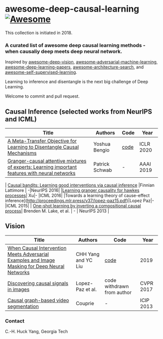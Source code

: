 # awesome-deep-causal-learning[![Awesome](https://awesome.re/badge.svg)](https://awesome.re)


This collection is initiated in 2018.

### A curated list of awesome deep causal learning methods - when causaliy deep meets deep neural network. 

Inspired by [awesome-deep-vision](https://github.com/kjw0612/awesome-deep-vision), [awesome-adversarial-machine-learning](https://github.com/yenchenlin/awesome-adversarial-machine-learning), [awesome-deep-learning-papers](https://github.com/terryum/awesome-deep-learning-papers), [awesome-architecture-search](https://github.com/markdtw/awesome-architecture-search), and [awesome-self-supervised-learning](https://github.com/jason718/awesome-self-supervised-learning).

Learning to inference and disentangle is the next big challenge of Deep Learning.

Welcome to commit and pull request.

## Causal Inference (selected works from NeurIPS and ICML)

| Title | Authors | Code | Year |
| ----- | ------- | -------- | ---- |
|[A Meta-Transfer Objective for Learning to Disentangle Causal Mechanisms](https://arxiv.org/abs/1901.10912)|Yoshua Bengio|[code](https://github.com/authors-1901-10912/A-Meta-Transfer-Objective-For-Learning-To-Disentangle-Causal-Mechanisms)|ICLR 2020|
| [Granger-causal attentive mixtures of experts: Learning important features with neural networks](https://wvvw.aaai.org/ojs/index.php/AAAI/article/download/4412/4290)|Patrick Schwab|-|AAAI 2019|

| [Causal bandits: Learning good interventions via causal inference](http://papers.nips.cc/paper/6195-causal-bandits-learning-good-interventions-via-causal-inference) |Finnian Lattimore | -|NeurIPS 2016|
|[Learning granger causality for hawkes processes](http://proceedings.mlr.press/v48/xuc16.pdf)| Xu|- |ICML 2016|
|Towards a learning theory of cause-effect inference](http://proceedings.mlr.press/v37/lopez-paz15.pdf)|Lopez Paz|-|ICML 2015|
| [One-shot learning by inverting a compositional causal process](http://papers.nips.cc/paper/5128-one-shot-learning-by-inverting-a-compositional-causal-process)| Brenden M. Lake, et al. |  - |  NeurIPS 2013 |


## Vision
| Title | Authors | Code | Year |
| ----- | ------- | -------- | ---- |
|[When Causal Intervention Meets Adversarial Examples and Image Masking for Deep Neural Networks](https://ieeexplore.ieee.org/abstract/document/8803554)|CHH Yang and YC Liu|[code](https://github.com/jjaacckkyy63/Causal-Intervention-AE-wAdvImg)|2019|
| [Discovering causal signals in images](http://openaccess.thecvf.com/content_cvpr_2017/html/Lopez-Paz_Discovering_Causal_Signals_CVPR_2017_paper.html)|Lopez-Paz et al.|code withdrawn from author|CVPR 2017|
| [Causal graph-based video segmentation](https://ieeexplore.ieee.org/abstract/document/6738875)|Couprie|-|ICIP 2013|


### Contact
C.-H. Huck Yang, Georgia Tech
